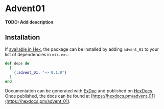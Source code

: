 # Advent01

**TODO: Add description**

## Installation

If [available in Hex](https://hex.pm/docs/publish), the package can be installed
by adding `advent_01` to your list of dependencies in `mix.exs`:

```elixir
def deps do
  [
    {:advent_01, "~> 0.1.0"}
  ]
end
```

Documentation can be generated with [ExDoc](https://github.com/elixir-lang/ex_doc)
and published on [HexDocs](https://hexdocs.pm). Once published, the docs can
be found at [https://hexdocs.pm/advent_01](https://hexdocs.pm/advent_01).

